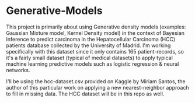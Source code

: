 # Generative-Models
This project is primarily about using Generative density models (examples: Gaussian Mixture model, Kernel Density model) in the context of Bayesian Inference to predict carcinoma in the Hepatocellular Carcinoma (HCC) patients database collected by the University of Madrid.  I'm working specifically with this dataset since it only contains 165 patient-records, so it's a fairly small dataset (typical of medical datasets) to apply typical machine learning predictive models such as logistic regression & neural networks.

I'll be using the hcc-dataset.csv provided on Kaggle by Miriam Santos, the author of this particular work on applying a new nearest-neighbor approach to fill in missing data. The HCC dataset will be in this repo as well.
